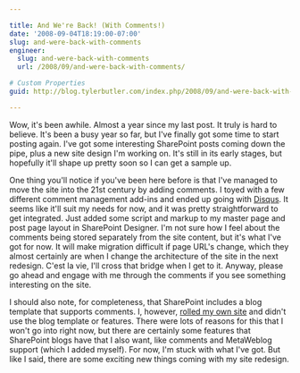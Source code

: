 ```yaml
---

title: And We're Back! (With Comments!)
date: '2008-09-04T18:19:00-07:00'
slug: and-were-back-with-comments
engineer:
  slug: and-were-back-with-comments
  url: /2008/09/and-were-back-with-comments/

# Custom Properties
guid: http://blog.tylerbutler.com/index.php/2008/09/and-were-back-with-comments/

---
```


Wow, it's been awhile. Almost a year since my last post. It truly is hard to
believe. It's been a busy year so far, but I've finally got some time to start
posting again. I've got some interesting SharePoint posts coming down the
pipe, plus a new site design I'm working on. It's still in its early stages,
but hopefully it'll shape up pretty soon so I can get a sample up.

One thing you'll notice if you've been here before is that I've managed to
move the site into the 21st century by adding comments. I toyed with a few
different comment management add-ins and ended up going with [Disqus][1]. It
seems like it'll suit my needs for now, and it was pretty straightforward to
get integrated. Just added some script and markup to my master page and post
page layout in SharePoint Designer. I'm not sure how I feel about the comments
being stored separately from the site content, but it's what I've got for now.
It will make migration difficult if page URL's change, which they almost
certainly are when I change the architecture of the site in the next redesign.
C'est la vie, I'll cross that bridge when I get to it. Anyway, please go ahead
and engage with me through the comments if you see something interesting on
the site.

I should also note, for completeness, that SharePoint includes a blog template
that supports comments. I, however, [rolled my own site][2] and didn't use the
blog template or features. There were lots of reasons for this that I won't go
into right now, but there are certainly some features that SharePoint blogs
have that I also want, like comments and MetaWeblog support (which I added
myself). For now, I'm stuck with what I've got. But like I said, there are
some exciting new things coming with my site redesign.

   [1]: http://disqus.com/
   [2]: /2006/11/building-tylerbutlercom-on-moss/
